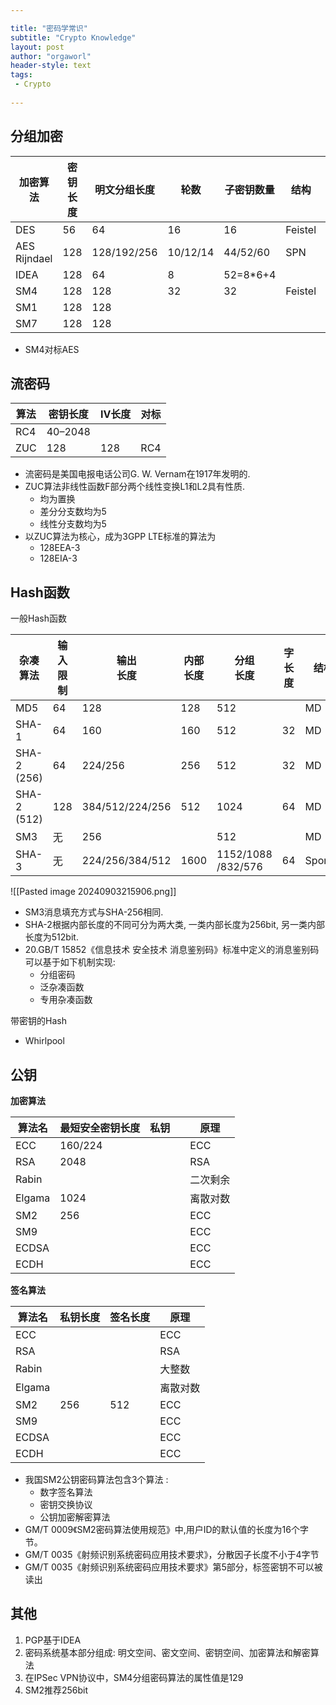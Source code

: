 ```yaml
---

title: "密码学常识"
subtitle: "Crypto Knowledge"
layout: post
author: "orgaworl"
header-style: text
tags:
 - Crypto
 
---
```


## 分组加密

| 加密算法            | 密钥长度 | 明文分组长度      | 轮数       | 子密钥数量    | 结构      | S-Box      |
| --------------- | ---- | ----------- | -------- | -------- | ------- | ---------- |
| DES             | 56   | 64          | 16       | 16       | Feistel | 8\*6=>8\*4 |
| AES<br>Rijndael | 128  | 128/192/256 | 10/12/14 | 44/52/60 | SPN     | 16\*8bit   |
| IDEA            | 128  | 64          | 8        | 52=8*6+4 |         | Null       |
| SM4             | 128  | 128         | 32       | 32       | Feistel | 4\*8bit    |
| SM1             | 128  | 128         |          |          |         |            |
| SM7             | 128  | 128         |          |          |         |            |
- SM4对标AES
## 流密码

| 算法  | 密钥长度    | IV长度 | 对标  |
| --- | ------- | ---- | --- |
| RC4 | 40–2048 |      |     |
| ZUC | 128     | 128  | RC4 |

- 流密码是美国电报电话公司G. W. Vernam在1917年发明的.
- ZUC算法非线性函数F部分两个线性变换L1和L2具有性质.
	- 均为置换
	- 差分分支数均为5
	- 线性分支数均为5
- 以ZUC算法为核心，成为3GPP LTE标准的算法为
	- 128EEA-3
	- 128EIA-3

## Hash函数

一般Hash函数

| 杂凑<br>算法       | 输入<br>限制 | 输出<br>长度        | 内部<br>长度 | 分组<br>长度              | 字<br>长度 | 结构     | 轮数  |
| -------------- | -------- | --------------- | -------- | --------------------- | ------- | ------ | --- |
| MD5            | 64       | 128             | 128      | 512                   |         | MD     |     |
| SHA-1          | 64       | 160             | 160      | 512                   | 32      | MD     |     |
| SHA-2<br>(256) | 64       | 224/256         | 256      | 512                   | 32      | MD     |     |
| SHA-2<br>(512) | 128      | 384/512/224/256 | 512      | 1024                  | 64      | MD     |     |
| SM3            | 无        | 256             |          | 512                   |         | MD     | 64  |
| SHA-3          | 无        | 224/256/384/512 | 1600     | 1152/1088<br>/832/576 | 64      | Sponge |     |


![[Pasted image 20240903215906.png]]


- SM3消息填充方式与SHA-256相同.
- SHA-2根据内部长度的不同可分为两大类, 一类内部长度为256bit, 另一类内部长度为512bit.
- 20.GB/T 15852《信息技术 安全技术 消息鉴别码》标准中定义的消息鉴别码可以基于如下机制实现:
	- 分组密码
	- 泛杂凑函数
	- 专用杂凑函数


带密钥的Hash
- Whirlpool

## 公钥

**加密算法**

| 算法名    | 最短安全密钥长度 | 私钥  |     | 原理   |
| ------ | -------- | --- | --- | ---- |
| ECC    | 160/224  |     |     | ECC  |
| RSA    | 2048     |     |     | RSA  |
| Rabin  |          |     |     | 二次剩余 |
| Elgama | 1024     |     |     | 离散对数 |
| SM2    | 256      |     |     | ECC  |
| SM9    |          |     |     | ECC  |
| ECDSA  |          |     |     | ECC  |
| ECDH   |          |     |     | ECC  |

**签名算法**

| 算法名    | 私钥长度 | 签名长度 | 原理   |
| ------ | ---- | ---- | ---- |
| ECC    |      |      | ECC  |
| RSA    |      |      | RSA  |
| Rabin  |      |      | 大整数  |
| Elgama |      |      | 离散对数 |
| SM2    | 256  | 512  | ECC  |
| SM9    |      |      | ECC  |
| ECDSA  |      |      | ECC  |
| ECDH   |      |      | ECC  |


- 我国SM2公钥密码算法包含3个算法 :
	- 数字签名算法
	- 密钥交换协议
	- 公钥加密解密算法
- GM/T 0009《SM2密码算法使用规范》中,用户ID的默认值的长度为16个字节。
- GM/T 0035《射频识别系统密码应用技术要求》，分散因子长度不小于4字节
- GM/T 0035《射频识别系统密码应用技术要求》第5部分，标签密钥不可以被读出


## 其他

1. PGP基于IDEA
2. 密码系统基本部分组成: 明文空间、密文空间、密钥空间、加密算法和解密算法
3. 在IPSec VPN协议中，SM4分组密码算法的属性值是129
4. SM2推荐256bit